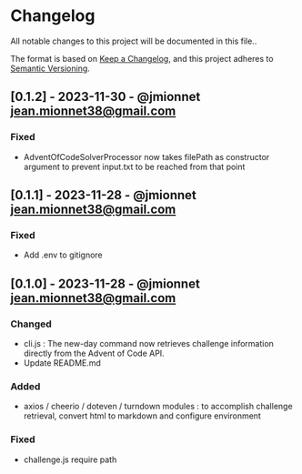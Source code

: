 # Changelog
All notable changes to this project will be documented in this file..

The format is based on [Keep a Changelog](https://keepachangelog.com/en/1.0.0/),
and this project adheres to [Semantic Versioning](https://semver.org/spec/v2.0.0.html).

## [0.1.2] - 2023-11-30 - @jmionnet <jean.mionnet38@gmail.com>
### Fixed
- AdventOfCodeSolverProcessor now takes filePath as constructor argument to prevent input.txt to be reached from that point

## [0.1.1] - 2023-11-28 - @jmionnet <jean.mionnet38@gmail.com>
### Fixed
- Add .env to gitignore

## [0.1.0] - 2023-11-28 - @jmionnet <jean.mionnet38@gmail.com>
### Changed
- cli.js : The new-day command now retrieves challenge information directly from the Advent of Code API.
- Update README.md

### Added
- axios / cheerio / doteven / turndown modules : to accomplish challenge retrieval, convert html to markdown and configure environment

### Fixed
- challenge.js require path